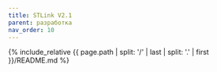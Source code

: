```yaml
---
title: STLink V2.1
parent: разработка
nav_order: 10
---
```


{% include_relative {{ page.path | split: '/' | last | split: '.' | first }}/README.md %}


